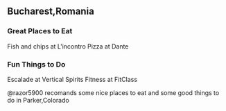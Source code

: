 ## Bucharest,Romania

### Great Places to Eat
Fish and chips at L'incontro
Pizza at Dante
### Fun Things to Do
Escalade at Vertical Spirits
Fitness at FitClass

@razor5900 recomands some nice places to eat and some good things to do in Parker,Colorado 
